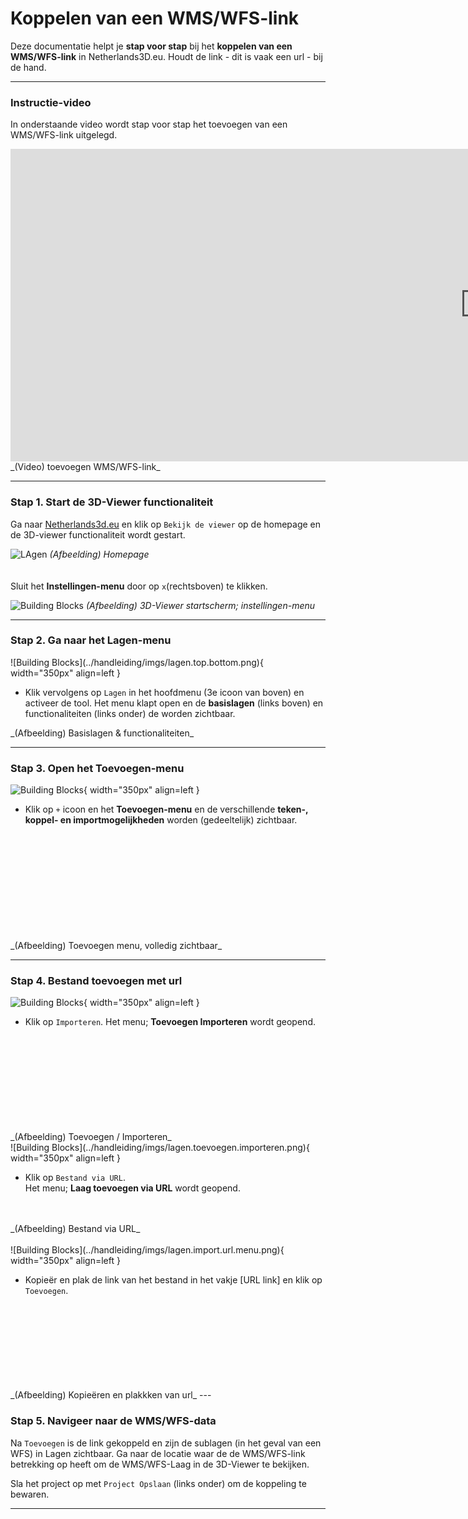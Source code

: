 # Koppelen van een WMS/WFS-link 

Deze documentatie helpt je **stap voor stap** bij het **koppelen van een WMS/WFS-link** in Netherlands3D.eu.
Houdt de link - dit is vaak een url - bij de hand.

---

### **Instructie-video**

In onderstaande video wordt stap voor stap het toevoegen van een WMS/WFS-link uitgelegd.

<iframe width="1517" height="500" src="https://www.youtube.com/embed/FeUruvS2p1Q?si=ZLhhFdRZCGcpzEoO&amp;controls=0" title="YouTube video player" frameborder="0"  referrerpolicy="strict-origin-when-cross-origin" allowfullscreen></iframe>
_(Video) toevoegen WMS/WFS-link_

---

### **Stap 1. Start de 3D-Viewer functionaliteit**

Ga naar [Netherlands3d.eu](https://netherlands3d.eu/) en klik op `Bekijk de viewer` op de homepage en de 3D-viewer functionaliteit wordt gestart.

![LAgen](../handleiding/imgs/headliner.png)
_(Afbeelding) Homepage_  
<br>  
Sluit het **Instellingen-menu** door op `x`(rechtsboven) te klikken.

![Building Blocks](../handleiding/imgs/3d-viewer.png)
_(Afbeelding) 3D-Viewer startscherm; instellingen-menu_

---

### **Stap 2. Ga naar het Lagen-menu**

<div class="grid" markdown>
![Building Blocks](../handleiding/imgs/lagen.top.bottom.png){ width="350px" align=left }  

<ul>
	<li>
		<p style="text-align: left;">
		Klik vervolgens op <code>Lagen</code> in het hoofdmenu (3e icoon van boven) en activeer de tool.  
		Het menu klapt open en de <b>basislagen</b> (links boven) en functionaliteiten (links onder) de worden zichtbaar.
		</p>
	</li>  
</ul>

</div>  
_(Afbeelding) Basislagen & functionaliteiten_  
<br>

---

### **Stap 3. Open het Toevoegen-menu**

![Building Blocks](../handleiding/imgs/lagen.main.bottom.full.png){ width="350px" align=left }  

* Klik op `+` icoon en het **Toevoegen-menu** en de verschillende **teken-, koppel- en importmogelijkheden** worden (gedeeltelijk) zichtbaar.
<br>
<br>
<br>
<br>
<br>
<br>
<br>
<br>
<br>
<br>  
_(Afbeelding) Toevoegen menu, volledig zichtbaar_  
<br>

---

### **Stap 4. Bestand toevoegen met url**

![Building Blocks](../handleiding/imgs/lagen.toevoegen.menu.importeren.png){ width="350px" align=left }  

* Klik op `Importeren`. Het menu; **Toevoegen Importeren** wordt geopend.  
<br>
<br>
<br>
<br>
<br>
<br>
<br>
<br>
<br>
_(Afbeelding) Toevoegen / Importeren_  

<br>  
![Building Blocks](../handleiding/imgs/lagen.toevoegen.importeren.png){ width="350px" align=left }  

* Klik op `Bestand via URL`.  
Het menu; **Laag toevoegen via URL** wordt geopend.  
<br>
<br>
_(Afbeelding) Bestand via URL_  

<br>
<br>
![Building Blocks](../handleiding/imgs/lagen.import.url.menu.png){ width="350px" align=left }  


* Kopieër en plak de link van het bestand in het vakje [URL link] en klik op `Toevoegen`.
<br>
<br>
<br>
<br>
<br>
<br>
<br>
<br>
_(Afbeelding) Kopieëren en plakkken van url_  
---

###  **Stap 5. Navigeer naar de WMS/WFS-data**

Na `Toevoegen` is de link gekoppeld en zijn de sublagen (in het geval van een WFS) in Lagen zichtbaar.
Ga naar de locatie waar de de WMS/WFS-link betrekking op heeft om de WMS/WFS-Laag in de 3D-Viewer te bekijken.

Sla het project op met `Project Opslaan` (links onder) om de koppeling te bewaren.

---